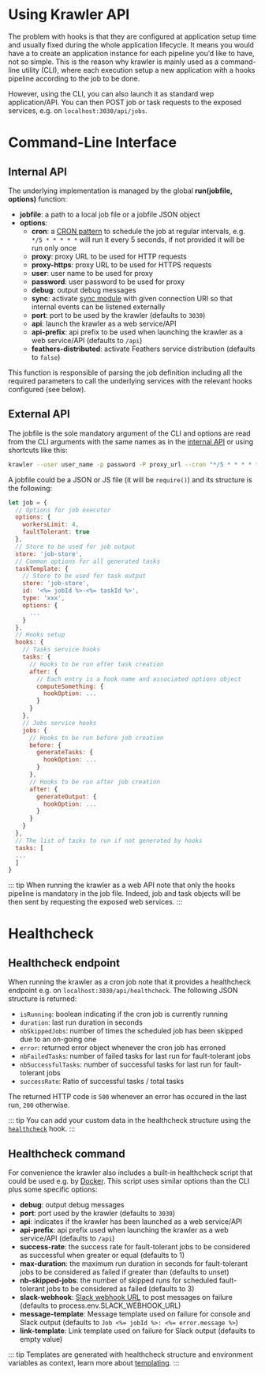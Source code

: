# Using Krawler API

The problem with hooks is that they are configured at application setup time and usually fixed during the whole application lifecycle. It means you would have a to create an application instance for each pipeline you’d like to have, not so simple. This is the reason why krawler is mainly used as a command-line utility (CLI), where each execution setup a new application with a hooks pipeline according to the job to be done.

However, using the CLI, you can also launch it as standard wep application/API. You can then POST job or task requests to the exposed services, e.g. on `localhost:3030/api/jobs`.

# Command-Line Interface

## Internal API

 The underlying implementation is managed by the global **run(jobfile, options)** function:
* **jobfile**: a path to a local job file or a jobfile JSON object
* **options**:
  * **cron**: a [CRON pattern](https://github.com/kelektiv/node-cron) to schedule the job at regular intervals, e.g. `*/5 * * * * *` will run it every 5 seconds, if not provided it will be run only once
  * **proxy**: proxy URL to be used for HTTP requests
  * **proxy-https**: proxy URL to be used for HTTPS requests
  * **user**: user name to be used for proxy
  * **password**: user password to be used for proxy
  * **debug**: output debug messages
  * **sync**: activate [sync module](https://github.com/feathersjs-ecosystem/feathers-sync) with given connection URI so that internal events can be listened externally
  * **port**: port to be used by the krawler (defaults to `3030`)
  * **api**: launch the krawler as a web service/API
  * **api-prefix**: api prefix to be used when launching the krawler as a web service/API (defaults to `/api`)
  * **feathers-distributed**: activate Feathers service distribution (defaults to `false`)

This function is responsible of parsing the job definition including all the required parameters to call the underlying services with the relevant hooks configured (see below).

## External API

The jobfile is the sole mandatory argument of the CLI and options are read from the CLI arguments with the same names as in the [internal API](./using-krawler.md#internal-api]) or using shortcuts like this:

```bash
krawler --user user_name -p password -P proxy_url --cron "*/5 * * * * *" path_to_jobfile.json
```

A jobfile could be a JSON or JS file (it will be `require()`) and its structure is the following:

```js
let job = {
  // Options for job executor
  options: {
    workersLimit: 4,
    faultTolerant: true
  },
  // Store to be used for job output
  store: 'job-store',
  // Common options for all generated tasks
  taskTemplate: {
    // Store to be used for task output
    store: 'job-store',
    id: '<%= jobId %>-<%= taskId %>',
    type: 'xxx',
    options: {
      ...
    }
  },
  // Hooks setup
  hooks: {
    // Tasks service hooks
    tasks: {
      // Hooks to be run after task creation
      after: {
        // Each entry is a hook name and associated options object
        computeSomething: {
          hookOption: ...
        }
      }
    },
    // Jobs service hooks
    jobs: {
      // Hooks to be run before job creation
      before: {
        generateTasks: {
          hookOption: ...
        }
      },
      // Hooks to be run after job creation
      after: {
        generateOutput: {
          hookOption: ...
        }
      }
    }
  },
  // The list of tasks to run if not generated by hooks
  tasks: [
  ...
  ]
}
```

::: tip
When running the krawler as a web API note that only the hooks pipeline is mandatory in the job file. Indeed, job and task objects will be then sent by requesting the exposed web services.
:::

# Healthcheck

## Healthcheck endpoint

When running the krawler as a cron job note that it provides a healthcheck endpoint e.g. on `localhost:3030/api/healthcheck`. The following JSON structure is returned:
* `isRunning`: boolean indicating if the cron job is currently running
* `duration`: last run duration in seconds
* `nbSkippedJobs`: number of times the scheduled job has been skipped due to an on-going one
* `error`: returned error object whenever the cron job has erroned
* `nbFailedTasks`: number of failed tasks for last run for fault-tolerant jobs
* `nbSuccessfulTasks`: number of successful tasks for last run for fault-tolerant jobs
* `successRate`: Ratio of successful tasks / total tasks

The returned HTTP code is `500` whenever an error has occured in the last run, `200` otherwise.

::: tip
You can add your custom data in the healthcheck structure using the [`healthcheck`](../reference/hooks.md#healthcheck-options) hook.
:::

## Healthcheck command

For convenience the krawler also includes a built-in healthcheck script that could be used e.g. by [Docker](https://docs.docker.com/engine/reference/commandline/service_create/). This script uses similar options than the CLI plus some specific options:
* **debug**: output debug messages
* **port**: port used by the krawler (defaults to `3030`)
* **api**: indicates if the krawler has been launched as a web service/API
* **api-prefix**: api prefix used when launching the krawler as a web service/API (defaults to `/api`)
* **success-rate**: the success rate for fault-tolerant jobs to be considered as successful when greater or equal (defaults to 1)
* **max-duration**: the maximum run duration in seconds for fault-tolerant jobs to be considered as failed if greater than (defaults to unset)
* **nb-skipped-jobs**: the number of skipped runs for scheduled fault-tolerant jobs to be considered as failed (defaults to 3)
* **slack-webhook**: [Slack webhook URL](https://api.slack.com/incoming-webhooks) to post messages on failure (defaults to process.env.SLACK_WEBHOOK_URL)
* **message-template**: Message template used on failure for console and Slack output (defaults to `Job <%= jobId %>: <%= error.message %>`)
* **link-template**: Link template used on failure for Slack output (defaults to empty value)

::: tip
Templates are generated with healthcheck structure and environment variables as context, learn more about [templating](https://lodash.com/docs/4.17.4#template).
:::

